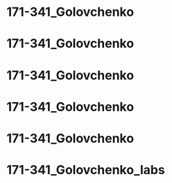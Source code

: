 # 171-341_Golovchenko
# 171-341_Golovchenko
# 171-341_Golovchenko
# 171-341_Golovchenko
# 171-341_Golovchenko
# 171-341_Golovchenko_labs
